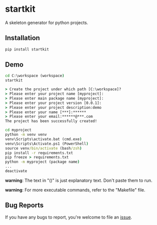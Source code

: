# startkit

A skeleton generator for python projects.

## Installation
```cmd
pip install startkit
```

## Demo
```cmd
cd C:\workspace (workspace)
startkit

> Create the project under which path [C:\workspace]?
> Please enter your project name [myproject]:
> Please enter main package name [myproject]:
> Please enter your project version [0.0.1]:
> Please enter your project description:demo
> Please enter your name [***]:******
> Please enter your email:******@***.com
The project has been successfully created!

cd myproject
python -m venv venv
venv\Scripts\activate.bat (cmd.exe)
venv\Scripts\Activate.ps1 (PowerShell)
source venv/bin/activate (bash/zsh)
pip install -r requirements.txt
pip freeze > requirements.txt
python -m myproject (package name)
...
deactivate
```

**warning**: The text in "()" is just explanatory text. Don't paste them to run.

**warning**: For more executable commands, refer to the "Makefile" file.

## Bug Reports
If you have any bugs to report, you're welcome to file an [issue](https://github.com/niemingzhao/startkit/issues).

